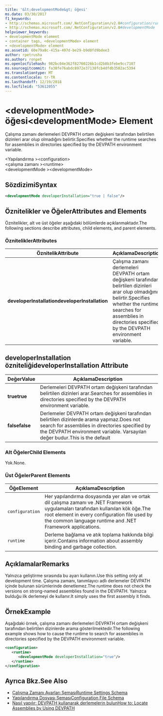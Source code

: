 ```yaml
---
title: '&lt;developmentMode&gt; öğesi'
ms.date: 03/30/2017
f1_keywords:
- http://schemas.microsoft.com/.NetConfiguration/v2.0#configuration/runtime/developmentMode
- http://schemas.microsoft.com/.NetConfiguration/v2.0#developmentMode
helpviewer_keywords:
- developmentMode element
- container tags, <developmentMode> element
- <developmentMode> element
ms.assetid: 60e79a8c-415a-497d-be29-b9d0fd9bdee3
author: rpetrusha
ms.author: ronpet
ms.openlocfilehash: 982bc04e362f82760226b1cd2b8b3febe9cc7107
ms.sourcegitcommit: fa38fe76abdc8972e37138fcb4dfdb3502ac5394
ms.translationtype: MT
ms.contentlocale: tr-TR
ms.lasthandoff: 12/19/2018
ms.locfileid: "53612055"
---
```

# <a name="ltdevelopmentmodegt-element"></a><span data-ttu-id="6dd96-102">&lt;developmentMode&gt; öğesi</span><span class="sxs-lookup"><span data-stu-id="6dd96-102">&lt;developmentMode&gt; Element</span></span>
<span data-ttu-id="6dd96-103">Çalışma zamanı derlemeleri DEVPATH ortam değişkeni tarafından belirtilen dizinleri arar olup olmadığını belirtir.</span><span class="sxs-lookup"><span data-stu-id="6dd96-103">Specifies whether the runtime searches for assemblies in directories specified by the DEVPATH environment variable.</span></span>  
  
 <span data-ttu-id="6dd96-104">\<Yapılandırma ></span><span class="sxs-lookup"><span data-stu-id="6dd96-104">\<configuration></span></span>  
<span data-ttu-id="6dd96-105">\<çalışma zamanı ></span><span class="sxs-lookup"><span data-stu-id="6dd96-105">\<runtime></span></span>  
<span data-ttu-id="6dd96-106">\<developmentMode ></span><span class="sxs-lookup"><span data-stu-id="6dd96-106">\<developmentMode></span></span>  
  
## <a name="syntax"></a><span data-ttu-id="6dd96-107">Sözdizimi</span><span class="sxs-lookup"><span data-stu-id="6dd96-107">Syntax</span></span>  
  
```xml  
<developmentMode developerInstallation="true | false"/>  
```  
  
## <a name="attributes-and-elements"></a><span data-ttu-id="6dd96-108">Öznitelikler ve Öğeler</span><span class="sxs-lookup"><span data-stu-id="6dd96-108">Attributes and Elements</span></span>  
 <span data-ttu-id="6dd96-109">Öznitelikler, alt ve üst öğeler aşağıdaki bölümlerde açıklanmaktadır.</span><span class="sxs-lookup"><span data-stu-id="6dd96-109">The following sections describe attributes, child elements, and parent elements.</span></span>  
  
### <a name="attributes"></a><span data-ttu-id="6dd96-110">Öznitelikler</span><span class="sxs-lookup"><span data-stu-id="6dd96-110">Attributes</span></span>  
  
|<span data-ttu-id="6dd96-111">Öznitelik</span><span class="sxs-lookup"><span data-stu-id="6dd96-111">Attribute</span></span>|<span data-ttu-id="6dd96-112">Açıklama</span><span class="sxs-lookup"><span data-stu-id="6dd96-112">Description</span></span>|  
|---------------|-----------------|  
|<span data-ttu-id="6dd96-113">**developerInstallation**</span><span class="sxs-lookup"><span data-stu-id="6dd96-113">**developerInstallation**</span></span>|<span data-ttu-id="6dd96-114">Çalışma zamanı derlemeleri DEVPATH ortam değişkeni tarafından belirtilen dizinleri arar olup olmadığını belirtir.</span><span class="sxs-lookup"><span data-stu-id="6dd96-114">Specifies whether the runtime searches for assemblies in directories specified by the DEVPATH environment variable.</span></span>|  
  
## <a name="developerinstallation-attribute"></a><span data-ttu-id="6dd96-115">developerInstallation özniteliği</span><span class="sxs-lookup"><span data-stu-id="6dd96-115">developerInstallation Attribute</span></span>  
  
|<span data-ttu-id="6dd96-116">Değer</span><span class="sxs-lookup"><span data-stu-id="6dd96-116">Value</span></span>|<span data-ttu-id="6dd96-117">Açıklama</span><span class="sxs-lookup"><span data-stu-id="6dd96-117">Description</span></span>|  
|-----------|-----------------|  
|<span data-ttu-id="6dd96-118">**true**</span><span class="sxs-lookup"><span data-stu-id="6dd96-118">**true**</span></span>|<span data-ttu-id="6dd96-119">Derlemeleri DEVPATH ortam değişkeni tarafından belirtilen dizinleri arar.</span><span class="sxs-lookup"><span data-stu-id="6dd96-119">Searches for assemblies in directories specified by the DEVPATH environment variable.</span></span>|  
|<span data-ttu-id="6dd96-120">**false**</span><span class="sxs-lookup"><span data-stu-id="6dd96-120">**false**</span></span>|<span data-ttu-id="6dd96-121">Derlemeler DEVPATH ortam değişkeni tarafından belirtilen dizinlerde arama yapmaz.</span><span class="sxs-lookup"><span data-stu-id="6dd96-121">Does not search for assemblies in directories specified by the DEVPATH environment variable.</span></span> <span data-ttu-id="6dd96-122">Varsayılan değer budur.</span><span class="sxs-lookup"><span data-stu-id="6dd96-122">This is the default</span></span>|  
  
### <a name="child-elements"></a><span data-ttu-id="6dd96-123">Alt Öğeler</span><span class="sxs-lookup"><span data-stu-id="6dd96-123">Child Elements</span></span>  
 <span data-ttu-id="6dd96-124">Yok.</span><span class="sxs-lookup"><span data-stu-id="6dd96-124">None.</span></span>  
  
### <a name="parent-elements"></a><span data-ttu-id="6dd96-125">Üst Öğeler</span><span class="sxs-lookup"><span data-stu-id="6dd96-125">Parent Elements</span></span>  
  
|<span data-ttu-id="6dd96-126">Öğe</span><span class="sxs-lookup"><span data-stu-id="6dd96-126">Element</span></span>|<span data-ttu-id="6dd96-127">Açıklama</span><span class="sxs-lookup"><span data-stu-id="6dd96-127">Description</span></span>|  
|-------------|-----------------|  
|`configuration`|<span data-ttu-id="6dd96-128">Her yapılandırma dosyasında yer alan ve ortak dil çalışma zamanı ve .NET Framework uygulamaları tarafından kullanılan kök öğe.</span><span class="sxs-lookup"><span data-stu-id="6dd96-128">The root element in every configuration file used by the common language runtime and .NET Framework applications.</span></span>|  
|`runtime`|<span data-ttu-id="6dd96-129">Derleme bağlama ve atık toplama hakkında bilgi içerir.</span><span class="sxs-lookup"><span data-stu-id="6dd96-129">Contains information about assembly binding and garbage collection.</span></span>|  
  
## <a name="remarks"></a><span data-ttu-id="6dd96-130">Açıklamalar</span><span class="sxs-lookup"><span data-stu-id="6dd96-130">Remarks</span></span>  
 <span data-ttu-id="6dd96-131">Yalnızca geliştirme sırasında bu ayarı kullanın.</span><span class="sxs-lookup"><span data-stu-id="6dd96-131">Use this setting only at development time.</span></span> <span data-ttu-id="6dd96-132">Çalışma zamanı, tanımlayıcı adlı derlemeler DEVPATH içinde bulunan sürümlerinde denetlemez.</span><span class="sxs-lookup"><span data-stu-id="6dd96-132">The runtime does not check the versions on strong-named assemblies found in the DEVPATH.</span></span> <span data-ttu-id="6dd96-133">Yalnızca bulduğu ilk derlemeyi de kullanır.</span><span class="sxs-lookup"><span data-stu-id="6dd96-133">It simply uses the first assembly it finds.</span></span>  
  
## <a name="example"></a><span data-ttu-id="6dd96-134">Örnek</span><span class="sxs-lookup"><span data-stu-id="6dd96-134">Example</span></span>  
 <span data-ttu-id="6dd96-135">Aşağıdaki örnek, çalışma zamanı derlemeleri DEVPATH ortam değişkeni tarafından belirtilen dizinlerde arama gösterilmektedir.</span><span class="sxs-lookup"><span data-stu-id="6dd96-135">The following example shows how to cause the runtime to search for assemblies in directories specified by the DEVPATH environment variable.</span></span>  
  
```xml  
<configuration>  
   <runtime>  
      <developmentMode developerInstallation="true"/>  
   </runtime>  
</configuration>  
```  
  
## <a name="see-also"></a><span data-ttu-id="6dd96-136">Ayrıca Bkz.</span><span class="sxs-lookup"><span data-stu-id="6dd96-136">See Also</span></span>  
- [<span data-ttu-id="6dd96-137">Çalışma Zamanı Ayarları Şeması</span><span class="sxs-lookup"><span data-stu-id="6dd96-137">Runtime Settings Schema</span></span>](../../../../../docs/framework/configure-apps/file-schema/runtime/index.md)  
- [<span data-ttu-id="6dd96-138">Yapılandırma Dosyası Şeması</span><span class="sxs-lookup"><span data-stu-id="6dd96-138">Configuration File Schema</span></span>](../../../../../docs/framework/configure-apps/file-schema/index.md)  
- [<span data-ttu-id="6dd96-139">Nasıl yapılır: DEVPATH kullanarak derlemelerin bulun</span><span class="sxs-lookup"><span data-stu-id="6dd96-139">How to: Locate Assemblies by Using DEVPATH</span></span>](../../../../../docs/framework/configure-apps/how-to-locate-assemblies-by-using-devpath.md)
